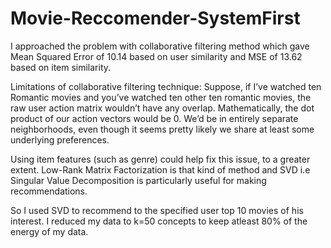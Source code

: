 # Movie-Reccomender-SystemFirst 
I approached the problem with collaborative filtering method which gave Mean Squared Error of 10.14 based on user similarity and MSE of 13.62 based on item similarity.

Limitations of collaborative filtering technique:
Suppose, if I’ve watched ten Romantic movies and you’ve watched ten other ten romantic movies, the raw user action matrix wouldn’t have any overlap. Mathematically, the dot product of our action vectors would be 0. We’d be in entirely separate neighborhoods, even though it seems pretty likely we share at least some underlying preferences.

Using item features (such as genre) could help fix this issue, to a greater extent. Low-Rank Matrix Factorization is that kind of method and SVD i.e Singular Value Decomposition is particularly useful for making recommendations.

So I used SVD to recommend to the specified user top 10 movies of his interest. I reduced my data to k=50 concepts to keep atleast 80% of the energy of my data.
